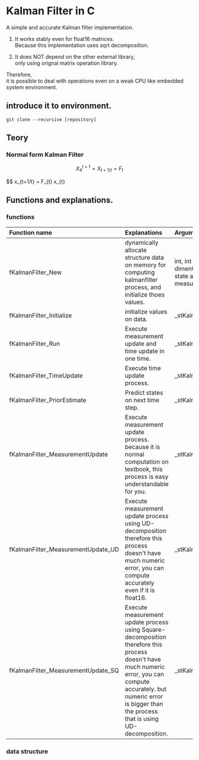 # Kalman Filter in C

A simple and accurate Kalman filter implementation.  


1. It works stably even for float16 matrices.  
 Because this implementation uses sqrt decomposition.  
  
2. It does NOT depend on the other external library,  
 only using orignal matrix operation library.  

Therefore,  
it is possible to deal with operations even on a weak CPU like embedded system environment.  


## introduce it to environment.

```
git clone --recursive [repository]
```

## Teory
### Normal form Kalman Filter

```math
X ^{t+1}_{4} = 
X _{t+1/t} = F _{t}
```

$$ x_{t+1/t} = F_{t} x_{t}



## Functions and explanations.

### functions
|Function name|Explanations|Arguments|
|:---|:---|:---|
|fKalmanFilter_New|dynamically allocate structure data on memory for computing kalmanfilter process, and initialize thoes values.|int, int : dimention of state and measurement|
|fKalmanFilter_Initialize|initialize values on data.|_stKalmanFilter*|
|fKalmanFilter_Run| Execute measurement update and time update in one time.|_stKalmanFilter*|
|fKalmanFilter_TimeUpdate| Execute time update process.|_stKalmanFilter*|
|fKalmanFilter_PriorEstimate| Predict states on next time step. |_stKalmanFilter*|
|fKalmanFilter_MeasurementUpdate| Execute measurement update process. <br> because it is normal computation on textbook, this process is easy understandable for you.|_stKalmanFilter*|
|fKalmanFilter_MeasurementUpdate_UD| Execute measurement update process using UD-decomposition <br> therefore this process doesn't have much numeric error, you can compute accurately even if it is float16.|_stKalmanFilter*|
|fKalmanFilter_MeasurementUpdate_SQ|Execute measurement update process using Square-decomposition <br> therefore this process doesn't have much numeric error, you can compute accurately. but numeric error is bigger than the process that is using UD-decomposition.|_stKalmanFilter*|

### data structure
